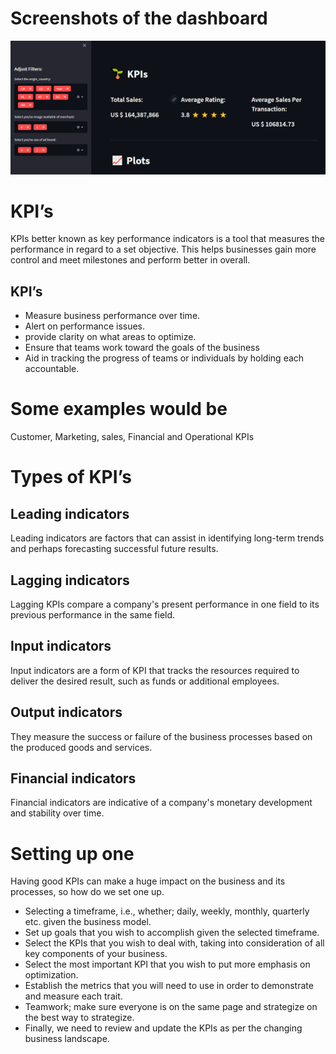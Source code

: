 # Screenshots of the dashboard
![screenshot](https://github.com/SirWilliam254/KPI/blob/main/Screenshot%20(115).png)
# KPI’s
KPIs better known as key performance indicators is a tool that measures the performance in regard to a set objective. This helps businesses gain more control and meet milestones and perform better in overall.
## KPI’s
- Measure business performance over time.
- Alert on performance issues.
- provide clarity on what areas to optimize.
- Ensure that teams work toward the goals of the business
- Aid in tracking the progress of teams or individuals by holding each accountable.
# Some examples would be
Customer, Marketing, sales, Financial and Operational KPIs

# Types of KPI’s
## Leading indicators
Leading indicators are factors that can assist in identifying long-term trends and perhaps forecasting successful future results.
## Lagging indicators
Lagging KPIs compare a company's present performance in one field to its previous performance in the same field.
## Input indicators
Input indicators are a form of KPI that tracks the resources required to deliver the desired result, such as funds or additional employees.
## Output indicators
They measure the success or failure of the business processes based on the produced goods and services.
## Financial indicators
Financial indicators are indicative of a company's monetary development and stability over time.
# Setting up one
Having good KPIs can make a huge impact on the business and its processes, so how do we set one up.
- Selecting a timeframe, i.e., whether; daily, weekly, monthly, quarterly etc. given the business model.
- Set up goals that you wish to accomplish given the selected timeframe.
- Select the KPIs that you wish to deal with, taking into consideration of all key components of your business.
- Select the most important KPI that you wish to put more emphasis on optimization.
- Establish the metrics that you will need to use in order to demonstrate and measure each trait.
- Teamwork; make sure everyone is on the same page and strategize on the best way to strategize.
- Finally, we need to review and update the KPIs as per the changing business landscape.

